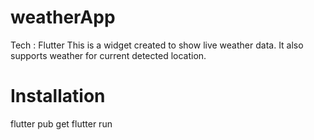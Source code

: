 # weatherApp
Tech : Flutter
This is a widget created to show live weather data. It also supports weather for current detected location.

# Installation
flutter pub get
flutter run
